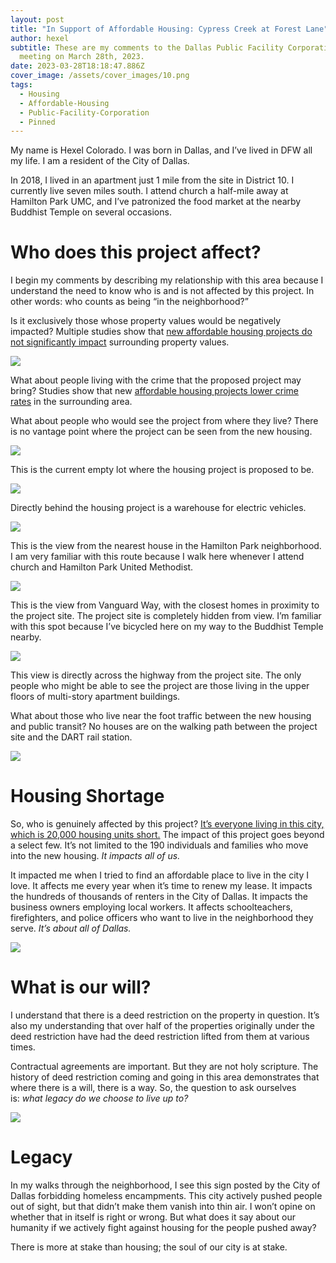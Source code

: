 ```yaml
---
layout: post
title: "In Support of Affordable Housing: Cypress Creek at Forest Lane"
author: hexel
subtitle: These are my comments to the Dallas Public Facility Corporation (PFC)
  meeting on March 28th, 2023.
date: 2023-03-28T18:18:47.886Z
cover_image: /assets/cover_images/10.png
tags:
  - Housing
  - Affordable-Housing
  - Public-Facility-Corporation
  - Pinned
---
```

My name is Hexel Colorado. I was born in Dallas, and I’ve lived in DFW all my life. I am a resident of the City of Dallas.

In 2018, I lived in an apartment just 1 mile from the site in District 10. I currently live seven miles south. I attend church a half-mile away at Hamilton Park UMC, and I’ve patronized the food market at the nearby Buddhist Temple on several occasions.

# Who does this project affect?

I begin my comments by describing my relationship with this area because I understand the need to know who is and is not affected by this project. In other words: who counts as being “in the neighborhood?”

Is it exclusively those whose property values would be negatively impacted? Multiple studies show that [new affordable housing projects do not significantly impact](https://ced.sog.unc.edu/2017/01/does-affordable-housing-negatively-impact-nearby-property-values/) surrounding property values.

![](https://miro.medium.com/v2/resize:fit:1400/0*vCE_4ktTNsq_ej13.png)

What about people living with the crime that the proposed project may bring? Studies show that new [affordable housing projects lower crime rates](https://www.urban.org/sites/default/files/2022-04/Alexandria%20Affordable%20Housing%20Brief.pdf) in the surrounding area.

What about people who would see the project from where they live? There is no vantage point where the project can be seen from the new housing.

![](https://miro.medium.com/v2/resize:fit:1400/1*JIlgJ5KzxaM4AUcDxkUNZQ.png)

This is the current empty lot where the housing project is proposed to be.

![](https://miro.medium.com/v2/resize:fit:1400/1*pDBXU_NaQLFuIUeI3S8N9w.png)

Directly behind the housing project is a warehouse for electric vehicles.

![](https://miro.medium.com/v2/resize:fit:1400/1*5PcNLD2p05-l9rQLnfGh4w.png)

This is the view from the nearest house in the Hamilton Park neighborhood. I am very familiar with this route because I walk here whenever I attend church and Hamilton Park United Methodist.

![](https://miro.medium.com/v2/resize:fit:1400/1*aRbPvRQMUIjyv2F6_Kq4Uw.png)

This is the view from Vanguard Way, with the closest homes in proximity to the project site. The project site is completely hidden from view. I’m familiar with this spot because I’ve bicycled here on my way to the Buddhist Temple nearby.

![](https://miro.medium.com/v2/resize:fit:1400/1*BQA1rOuOlBuAa5VNTUcEKw.png)

This view is directly across the highway from the project site. The only people who might be able to see the project are those living in the upper floors of multi-story apartment buildings.

What about those who live near the foot traffic between the new housing and public transit? No houses are on the walking path between the project site and the DART rail station.

![](https://miro.medium.com/v2/resize:fit:1400/1*l1sxamotTByD4IIpGbj5Ew.png)

# Housing Shortage

So, who is genuinely affected by this project? [It’s everyone living in this city, which is 20,000 housing units short.](https://www.dallasnews.com/news/politics/2023/03/06/dallas-needs-more-affordable-homes-could-cost-4-billion-to-fill-gap-official-says/) The impact of this project goes beyond a select few. It’s not limited to the 190 individuals and families who move into the new housing. *It impacts all of us.*

It impacted me when I tried to find an affordable place to live in the city I love. It affects me every year when it’s time to renew my lease. It impacts the hundreds of thousands of renters in the City of Dallas. It impacts the business owners employing local workers. It affects schoolteachers, firefighters, and police officers who want to live in the neighborhood they serve. *It’s about all of Dallas.*

![](https://miro.medium.com/v2/resize:fit:1400/1*pkpVlRoPYwkZUY-jm1GR1A.png)

# What is our will?

I understand that there is a deed restriction on the property in question. It’s also my understanding that over half of the properties originally under the deed restriction have had the deed restriction lifted from them at various times.

Contractual agreements are important. But they are not holy scripture. The history of deed restriction coming and going in this area demonstrates that where there is a will, there is a way. So, the question to ask ourselves is: *what legacy do we choose to live up to?*

![](https://miro.medium.com/v2/resize:fit:1400/0*ztMbtdjEtLHKnwoS)

# Legacy

In my walks through the neighborhood, I see this sign posted by the City of Dallas forbidding homeless encampments. This city actively pushed people out of sight, but that didn’t make them vanish into thin air. I won’t opine on whether that in itself is right or wrong. But what does it say about our humanity if we actively fight against housing for the people pushed away?

There is more at stake than housing; the soul of our city is at stake.